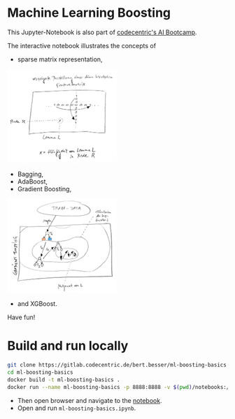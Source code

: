 # Machine Learning Boosting

This Jupyter-Notebook is also part of [codecentric's AI Bootcamp](https://bootcamp.codecentric.ai/).

The interactive notebook illustrates the concepts of
- sparse matrix representation,

<img src="notebooks/images/sparseMatrix.jpg" alt="sparse matrix" width="250"/>
  
- Bagging,
- AdaBoost,
- Gradient Boosting,

<img src="notebooks/images/gradientboostingTrain.jpg" alt="sparse matrix" width="250"/>

- and XGBoost.

Have fun!

# Build and run locally

```bash
git clone https://gitlab.codecentric.de/bert.besser/ml-boosting-basics
cd ml-boosting-basics
docker build -t ml-boosting-basics .
docker run --name ml-boosting-basics -p 8888:8888 -v $(pwd)/notebooks:/notebooks ml-boosting-basics
```

- Then open browser and navigate to the [notebook](http://localhost:8888).
- Open and run `ml-boosting-basics.ipynb`.
